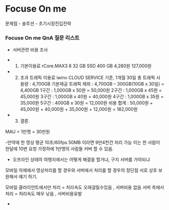 # Focuse On me

문제점 - 솔루션 - 초기시장진입전략

### Focuse On me QnA 질문 리스트

- 서버관련 비용 조사

- 1. 기본이용료 
rCore.MAX3	8	32 GB	SSD 400 GB	4,280원	127,000원

- 2. 초과 트레픽 이용료
iwinv CLOUD SERVICE 기준,
1개월 30일 총 트래픽 사용량 : 4,700GB
기본제공 트래픽 제외 : 4,700GB – 300GB(10GB x 30일) = 4,400GB
1구간 : 1,000GB x 50원 = 50,000원
2구간 : 1,000GB x 45원 = 45,000원
3구간 : 1,000GB x 40원 = 40,000원
4구간 : 1,000GB x 35원 = 35,000원
5구간 : 400GB x 30원 = 12,000원
비용 합계 : 50,000원 + 45,000원 + 40,000원 + 35,000원 + 12,000원 = 182,000원

- 3. 결론.

MAU =  1만명 = 30만원

-만약에 한 영상 평균 10초/60fps 50MB 이라면
9만4천건 처리 가능
이는 한 사람이 한달에 10번 요청 가정하에 1만명의 사람들 커버 할 수 있음.

- 오프라인 상태의 여행지에서는 어떻게 해결을 할거냐, 구지 서버를 가야되냐

모바일 자체에서 영상처리를 할 경우와 서버에서 처리를 할 경우의 장단점 서로 상호 보완해서 얘기 하기.

모바일 클라이언트에서만 처리 = 처리속도 오래걸릴수있음 , 서버비용 없음
서버 측에서 처리 = 처리속도 매우 낮음 , 서버비용유발

- 